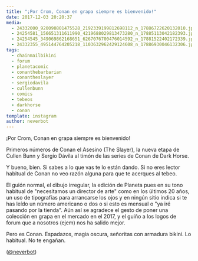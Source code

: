 ```yaml
---
title: "¡Por Crom, Conan en grapa siempre es bienvenido!"
date: 2017-12-03 20:20:37
media: 
  - 24332000_920090801475528_2192339199812698112_n_17886722620132010.jpg
  - 24254581_156651311611990_4219688029813473280_n_17885113042182393.jpg
  - 24254545_349069862168651_6267076700476014592_n_17881522402172339.jpg
  - 24332355_495144764205218_1103632962429124608_n_17886930046132306.jpg
tags: 
  - chainmailbikini
  - forum
  - planetacomic
  - conanthebarbarian
  - conantheslayer
  - sergiodavila
  - cullenbunn
  - comics
  - tebeos
  - darkhorse
  - conan
template: instagram
author: neverbot
---
```


¡Por Crom, Conan en grapa siempre es bienvenido!

Primeros números de Conan el Asesino (The Slayer), la nueva etapa de Cullen Bunn y Sergio Dávila al timón de las series de Conan de Dark Horse.

Y bueno, bien. Si sabes a lo que vas te lo están dando. Si no eres lector habitual de Conan no veo razón alguna para que te acerques al tebeo.

El guión normal, el dibujo irregular, la edición de Planeta pues en su tono habitual de "necesitamos un director de arte" como en los últimos 20 años, un uso de tipografías para arrancarse los ojos y en ningún sitio indica si te has leído un número americano o dos o si esto es mensual o "ya iré pasando por la tienda". Aún así se agradece el gesto de poner una colección en grapa en el mercado en el 2017, y el guiño a los logos de forum que a nosotros (ejem) nos ha salido mejor.

Pero es Conan. Espadazos, magia oscura, señoritas con armadura bikini. Lo habitual. No te engañan.

([@neverbot](https://instagram.com/neverbot))
